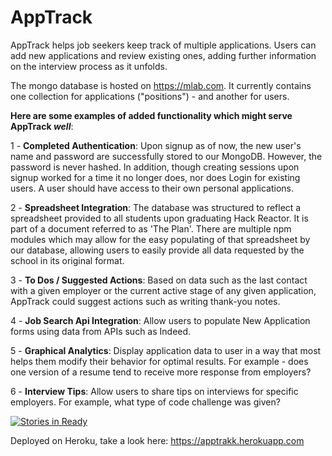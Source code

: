# AppTrack

AppTrack helps job seekers keep track of multiple applications. Users can add new applications and review existing ones, adding further information on the interview process as it unfolds.

The mongo database is hosted on https://mlab.com. It currently contains one collection for applications ("positions") - and another for users.

**Here are some examples of added functionality which might serve AppTrack _well_**:

1 - **Completed Authentication**: Upon signup as of now, the new user's name and password are successfully stored to our MongoDB. However, the password is never hashed. In addition, though creating sessions upon signup worked for a time it no longer does, nor does Login for existing users. A user should have access to their own personal applications.

2 - **Spreadsheet Integration**: The database was structured to reflect a spreadsheet provided to all students upon graduating Hack Reactor. It is part of a document referred to as 'The Plan'. There are multiple npm modules which may allow for the easy populating of that spreadsheet by our database, allowing users to easily provide all data requested by the school in its original format.

3 - **To Dos / Suggested Actions**: Based on data such as the last contact with a given employer or the current active stage of any given application, AppTrack could suggest actions such as writing thank-you notes.

4 - **Job Search Api Integration**: Allow users to populate New Application forms using data from APIs such as Indeed.

5 - **Graphical Analytics**: Display application data to user in a way that most helps them modify their behavior for optimal results. For example - does one version of a resume tend to receive more response from employers?

6 - **Interview Tips**: Allow users to share tips on interviews for specific employers. For example, what type of code challenge was given?

[![Stories in Ready](https://badge.waffle.io/ooOysters/AppTrack.png?label=ready&title=Ready)](http://waffle.io/ooOysters/AppTrack)

Deployed on Heroku, take a look here: https://apptrakk.herokuapp.com
